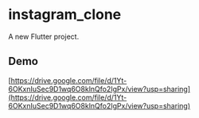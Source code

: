 # instagram_clone

A new Flutter project.

## Demo

[https://drive.google.com/file/d/1Yt-6OKxnIuSec9D1wq6O8klnQfo2IgPx/view?usp=sharing](https://drive.google.com/file/d/1Yt-6OKxnIuSec9D1wq6O8klnQfo2IgPx/view?usp=sharing)
